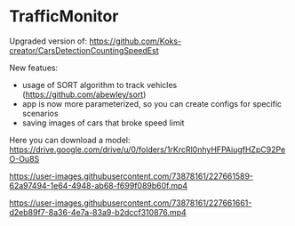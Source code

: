# TrafficMonitor
Upgraded version of: https://github.com/Koks-creator/CarsDetectionCountingSpeedEst

New featues:
- usage of SORT algorithm to track vehicles (https://github.com/abewley/sort)
- app is now more parameterized, so you can create configs for specific scenarios
- saving images of cars that broke speed limit

Here you can download a model: https://drive.google.com/drive/u/0/folders/1rKrcRl0nhyHFPAiugfHZpC92PeO-Ou8S




https://user-images.githubusercontent.com/73878161/227661589-62a97494-1e64-4948-ab68-f699f089b60f.mp4




https://user-images.githubusercontent.com/73878161/227661661-d2eb89f7-8a36-4e7a-83a9-b2dccf310876.mp4

